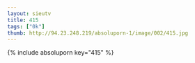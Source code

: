```yaml
--- 
layout: sieutv
title: 415
tags: ["0k"]
thumb: http://94.23.248.219/absoluporn-1/image/002/415.jpg
---
```

{% include absoluporn key="415" %} 

